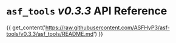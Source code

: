 # `asf_tools` *v0.3.3* API Reference

{{ get_content('https://raw.githubusercontent.com/ASFHyP3/asf-tools/v0.3.3/asf_tools/README.md') }}


